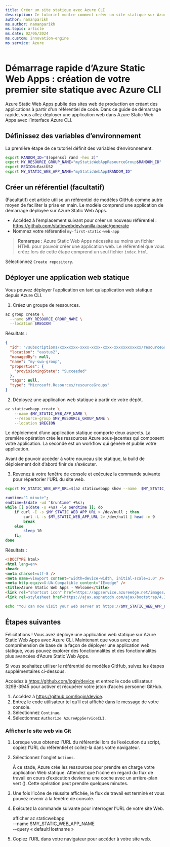 ```yaml
---
title: Créer un site statique avec Azure CLI
description: Ce tutoriel montre comment créer un site statique sur Azure.
author: namanparikh
ms.author: namanparikh
ms.topic: article
ms.date: 02/06/2024
ms.custom: innovation-engine
ms.service: Azure
---
```


# Démarrage rapide d’Azure Static Web Apps : création de votre premier site statique avec Azure CLI

Azure Static Web Apps publie des sites web de production en créant des applications à partir d'un référentiel de code. Dans ce guide de démarrage rapide, vous allez déployer une application web dans Azure Static Web Apps avec l’interface Azure CLI.

## Définissez des variables d’environnement

La première étape de ce tutoriel définit des variables d’environnement.

```bash
export RANDOM_ID="$(openssl rand -hex 3)"
export MY_RESOURCE_GROUP_NAME="myStaticWebAppResourceGroup$RANDOM_ID"
export REGION=EastUS2
export MY_STATIC_WEB_APP_NAME="myStaticWebApp$RANDOM_ID"
```

## Créer un référentiel (facultatif)

(Facultatif) cet article utilise un référentiel de modèles GitHub comme autre moyen de faciliter la prise en main. Le modèle comprend une application de démarrage déployée sur Azure Static Web Apps.

- Accédez à l’emplacement suivant pour créer un nouveau référentiel : https://github.com/staticwebdev/vanilla-basic/generate
- Nommez votre référentiel `my-first-static-web-app`

> **Remarque :** Azure Static Web Apps nécessite au moins un fichier HTML pour pouvoir créer une application web. Le référentiel que vous créez lors de cette étape comprend un seul fichier `index.html`.

Sélectionnez `Create repository`.

## Déployer une application web statique

Vous pouvez déployer l’application en tant qu’application web statique depuis Azure CLI.

1. Créez un groupe de ressources.

```bash
az group create \
  --name $MY_RESOURCE_GROUP_NAME \
  --location $REGION
```

Résultats :

<!-- expected_similarity=0.3 -->
```json
{
  "id": "/subscriptions/xxxxxxxx-xxxx-xxxx-xxxx-xxxxxxxxxxxx/resourceGroups/my-swa-group",
  "location": "eastus2",
  "managedBy": null,
  "name": "my-swa-group",
  "properties": {
    "provisioningState": "Succeeded"
  },
  "tags": null,
  "type": "Microsoft.Resources/resourceGroups"
}
```

2. Déployez une application web statique à partir de votre dépôt.

```bash
az staticwebapp create \
    --name $MY_STATIC_WEB_APP_NAME \
    --resource-group $MY_RESOURCE_GROUP_NAME \
    --location $REGION 
```

Le déploiement d’une application statique comporte deux aspects. La première opération crée les ressources Azure sous-jacentes qui composent votre application. La seconde est un workflow qui génère et publie votre application.

Avant de pouvoir accéder à votre nouveau site statique, la build de déploiement doit d’abord finir de s’exécuter.

3. Revenez à votre fenêtre de console et exécutez la commande suivante pour répertorier l’URL du site web.

```bash
export MY_STATIC_WEB_APP_URL=$(az staticwebapp show --name  $MY_STATIC_WEB_APP_NAME --resource-group $MY_RESOURCE_GROUP_NAME --query "defaultHostname" -o tsv)
```

```bash
runtime="1 minute";
endtime=$(date -ud "$runtime" +%s);
while [[ $(date -u +%s) -le $endtime ]]; do
    if curl -I -s $MY_STATIC_WEB_APP_URL > /dev/null ; then 
        curl -L -s $MY_STATIC_WEB_APP_URL 2> /dev/null | head -n 9
        break
    else 
        sleep 10
    fi;
done
```

Résultats :

<!-- expected_similarity=0.3 -->
```HTML
<!DOCTYPE html>
<html lang=en>
<head>
<meta charset=utf-8 />
<meta name=viewport content="width=device-width, initial-scale=1.0" />
<meta http-equiv=X-UA-Compatible content="IE=edge" />
<title>Azure Static Web Apps - Welcome</title>
<link rel="shortcut icon" href=https://appservice.azureedge.net/images/static-apps/v3/favicon.svg type=image/x-icon />
<link rel=stylesheet href=https://ajax.aspnetcdn.com/ajax/bootstrap/4.1.1/css/bootstrap.min.css crossorigin=anonymous />
```

```bash
echo "You can now visit your web server at https://$MY_STATIC_WEB_APP_URL"
```

## Étapes suivantes

Félicitations ! Vous avez déployé une application web statique sur Azure Static Web Apps avec Azure CLI. Maintenant que vous avez une compréhension de base de la façon de déployer une application web statique, vous pouvez explorer des fonctionnalités et des fonctionnalités plus avancées d’Azure Static Web Apps.

Si vous souhaitez utiliser le référentiel de modèles GitHub, suivez les étapes supplémentaires ci-dessous.

Accédez à https://github.com/login/device et entrez le code utilisateur 329B-3945 pour activer et récupérer votre jeton d’accès personnel GitHub.

1. Accédez à https://github.com/login/device.
2. Entrez le code utilisateur tel qu’il est affiché dans le message de votre console.
3. Sélectionnez `Continue`.
4. Sélectionnez `Authorize AzureAppServiceCLI`.

### Afficher le site web via Git

1. Lorsque vous obtenez l’URL du référentiel lors de l’exécution du script, copiez l’URL du référentiel et collez-la dans votre navigateur.
2. Sélectionnez l'onglet `Actions`.

   À ce stade, Azure crée les ressources pour prendre en charge votre application Web statique. Attendez que l’icône en regard du flux de travail en cours d’exécution devienne une coche avec un arrière-plan vert (). Cette opération peut prendre quelques minutes.

3. Une fois l’icône de réussite affichée, le flux de travail est terminé et vous pouvez revenir à la fenêtre de console.
4. Exécutez la commande suivante pour interroger l’URL de votre site Web.

   afficher az staticwebapp \
     --name $MY_STATIC_WEB_APP_NAME \
     --query « defaultHostname »

5. Copiez l’URL dans votre navigateur pour accéder à votre site web.
